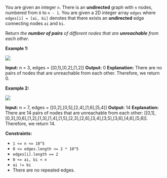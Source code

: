 
You are given an integer  `n`. There is an  **undirected**  graph with  `n`  nodes, numbered from  `0`  to  `n - 1`. You are given a 2D integer array  `edges`  where  `edges[i] = [ai, bi]`  denotes that there exists an  **undirected**  edge connecting nodes  `ai`  and  `bi`.

Return  _the  **number of pairs**  of different nodes that are  **unreachable**  from each other_.

**Example 1:**

![](https://assets.leetcode.com/uploads/2022/05/05/tc-3.png)

**Input:** n = 3, edges = [[0,1],[0,2],[1,2]]
**Output:** 0
**Explanation:** There are no pairs of nodes that are unreachable from each other. Therefore, we return 0.

**Example 2:**

![](https://assets.leetcode.com/uploads/2022/05/05/tc-2.png)

**Input:** n = 7, edges = [[0,2],[0,5],[2,4],[1,6],[5,4]]
**Output:** 14
**Explanation:** There are 14 pairs of nodes that are unreachable from each other:
[[0,1],[0,3],[0,6],[1,2],[1,3],[1,4],[1,5],[2,3],[2,6],[3,4],[3,5],[3,6],[4,6],[5,6]].
Therefore, we return 14.

**Constraints:**

-   `1 <= n <= 10^5`
-   `0 <= edges.length <= 2 * 10^5`
-   `edges[i].length == 2`
-   `0 <= ai, bi < n`
-   `ai != bi`
-   There are no repeated edges.